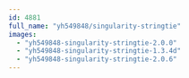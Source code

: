 ```yaml
---
id: 4881
full_name: "yh549848/singularity-stringtie"
images: 
  - "yh549848-singularity-stringtie-2.0.0"
  - "yh549848-singularity-stringtie-1.3.4d"
  - "yh549848-singularity-stringtie-2.0.6"
---
```

